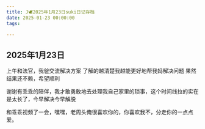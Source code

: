 ```yaml
---
title: J🕊️2025年1月23日suki日记存档
date: 2025-01-23 00:00:00
tags:

---
```


## 2025年1月23日

上午和法官，我爸交流解决方案
了解的越清楚我越能更好地帮我妈解决问题
果然结果还不赖，希望顺利

谢谢有乖乖的陪伴，我才敢勇敢地去处理我自己家里的琐事，这个时间线拉的实在是太长了，今早解决今早解脱

和乖乖视频了一会，嘿嘿，老周头俺很喜欢你的，你喜欢我不，分走你的一点点爱。
